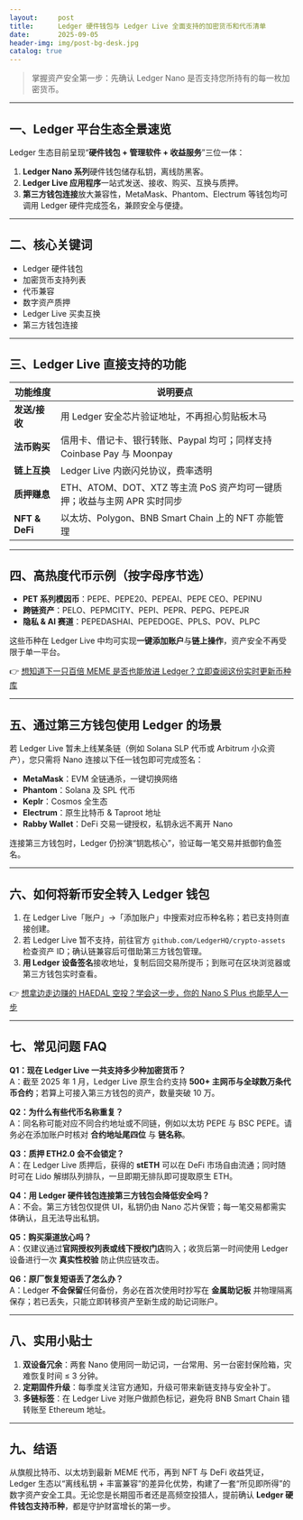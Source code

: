 ```yaml
---
layout:     post
title:      Ledger 硬件钱包​与 Ledger Live​ 全面支持​的加密货币和代币清单
date:       2025-09-05
header-img: img/post-bg-desk.jpg
catalog: true
---
```


> 掌握资产安全第一步：先确认 Ledger Nano 是否支持您所持有的每一枚加密货币。

---

## 一、Ledger 平台生态全景速览  
Ledger 生态目前呈现“**硬件钱包 + 管理软件 + 收益服务**”三位一体：  
1. **Ledger Nano 系列**硬件钱包储存私钥，离线防黑客。  
2. **Ledger Live 应用程序**一站式发送、接收、购买、互换与质押。  
3. **第三方钱包连接**放大兼容性，MetaMask、Phantom、Electrum 等钱包均可调用 Ledger 硬件完成签名，兼顾安全与便捷。  

---

## 二、核心关键词  

- Ledger 硬件钱包  
- 加密货币支持列表  
- 代币兼容  
- 数字资产质押  
- Ledger Live 买卖互换  
- 第三方钱包连接  

---

## 三、Ledger Live 直接支持的功能

| **功能维度** | **说明要点** |
| --- | --- |
| **发送/接收** | 用 Ledger 安全芯片验证地址，不再担心剪贴板木马 |
| **法币购买** | 信用卡、借记卡、银行转账、Paypal 均可；同样支持 Coinbase Pay 与 Moonpay |
| **链上互换** | Ledger Live 内嵌闪兑协议，费率透明 |
| **质押赚息** | ETH、ATOM、DOT、XTZ 等主流 PoS 资产均可一键质押；收益与主网 APR 实时同步 |
| **NFT & DeFi** | 以太坊、Polygon、BNB Smart Chain 上的 NFT 亦能管理 |

---

## 四、高热度代币示例（按字母序节选）

- **PET 系列模因币**：PEPE、PEPE20、PEPEAI、PEPE CEO、PEPINU  
- **跨链资产**：PELO、PEPMCITY、PEPI、PEPR、PEPG、PEPEJR  
- **隐私 & AI 赛道**：PEPEDASHAI、PEPEDOGE、PPLS、POV、PLPC  

这些币种在 Ledger Live 中均可实现**一键添加账户**与**链上操作**，资产安全不再受限于单一平台。  

👉 [想知道下一只百倍 MEME 是否也能放进 Ledger？立即查阅这份实时更新币种库](https://okxdog.com/)

---

## 五、通过第三方钱包使用 Ledger 的场景

若 Ledger Live 暂未上线某条链（例如 Solana SLP 代币或 Arbitrum 小众资产），您只需将 Nano 连接以下任一钱包即可完成签名：  

- **MetaMask**：EVM 全链通杀，一键切换网络  
- **Phantom**：Solana 及 SPL 代币  
- **Keplr**：Cosmos 全生态  
- **Electrum**：原生比特币 & Taproot 地址  
- **Rabby Wallet**：DeFi 交易一键授权，私钥永远不离开 Nano  

连接第三方钱包时，Ledger 仍扮演“钥匙核心”，验证每一笔交易并抵御钓鱼签名。  

---

## 六、如何将新币安全转入 Ledger 钱包

1. 在 Ledger Live「账户」→「添加账户」中搜索对应币种名称；若已支持则直接创建。  
2. 若 Ledger Live 暂不支持，前往官方 `github.com/LedgerHQ/crypto-assets` 检查资产 ID；确认链兼容后可借助第三方钱包管理。  
3. **用 Ledger 设备签名**接收地址，复制后回交易所提币；到账可在区块浏览器或第三方钱包实时查看。  

👉 [想拿边走边赚的 HAEDAL 空投？学会这一步，你的 Nano S Plus 也能早人一步](https://okxdog.com/)

---

## 七、常见问题 FAQ  

**Q1：现在 Ledger Live 一共支持多少种加密货币？**  
A：截至 2025 年 1 月，Ledger Live 原生合约支持 **500+ 主网币与全球数万条代币合约**；若算上可接入第三方钱包的资产，数量突破 10 万。  

**Q2：为什么有些代币名称重复？**  
A：同名称可能对应不同合约地址或不同链，例如以太坊 PEPE 与 BSC PEPE。请务必在添加账户时核对 **合约地址尾四位** 与 **链名称**。  

**Q3：质押 ETH2.0 会不会锁定？**  
A：在 Ledger Live 质押后，获得的 **stETH** 可以在 DeFi 市场自由流通；同时随时可在 Lido 解绑队列排队，一旦即期无排队即可提取原生 ETH。  

**Q4：用 Ledger 硬件钱包连接第三方钱包会降低安全吗？**  
A：不会。第三方钱包仅提供 UI，私钥仍由 Nano 芯片保管；每一笔交易都需实体确认，且无法导出私钥。  

**Q5：购买渠道放心吗？**  
A：仅建议通过**官网授权列表或线下授权门店**购入；收货后第一时间使用 Ledger 设备进行一次 **真实性校验** 防止供应链攻击。  

**Q6：原厂恢复短语丢了怎么办？**  
A：Ledger **不会保留**任何备份，务必在首次使用时抄写在 **金属助记板** 并物理隔离保存；若已丢失，只能立即转移资产至新生成的助记词账户。  

---

## 八、实用小贴士  

1. **双设备冗余**：两套 Nano 使用同一助记词，一台常用、另一台密封保险箱，灾难恢复时间 ≤ 3 分钟。  
2. **定期固件升级**：每季度关注官方通知，升级可带来新链支持与安全补丁。  
3. **多链标签**：在 Ledger Live 对账户做颜色标记，避免将 BNB Smart Chain 错转账至 Ethereum 地址。  

---

## 九、结语  

从旗舰比特币、以太坊到最新 MEME 代币，再到 NFT 与 DeFi 收益凭证，Ledger 生态以“离线私钥 + 丰富兼容”的差异化优势，构建了一套“所见即所得”的数字资产安全工具。无论您是长期囤币者还是高频空投猎人，提前确认 **Ledger 硬件钱包支持币种**，都是守护财富增长的第一步。